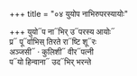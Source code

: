 +++
title = "०४ युयोप नाभिरुपरस्यायोः"

+++
युयो᳓प ना᳓भिर् उ᳓परस्य आयोः᳓  
प्र᳓ पू᳓र्वाभिस् तिरते रा᳓ष्टि शू᳓रः  
अञ्जसी᳓ · कुलिशी᳓ वीर᳓पत्नी  
प᳓यो हिन्वाना᳓ उद᳓भिर् भरन्ते